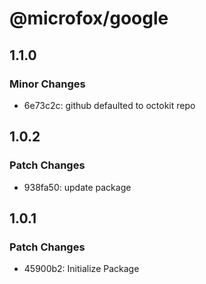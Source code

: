 # @microfox/google

## 1.1.0

### Minor Changes

- 6e73c2c: github defaulted to octokit repo

## 1.0.2

### Patch Changes

- 938fa50: update package

## 1.0.1

### Patch Changes

- 45900b2: Initialize Package
